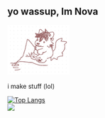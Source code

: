 ## yo wassup, Im Nova 

<img src="https://github.com/isknova/isknova/blob/main/71837398_nDMtGr1y3K9LEEO.jpg" style="width: 10em; max-width: 100%;">

i make stuff (lol)

[![Top Langs](https://github-readme-stats.vercel.app/api/top-langs/?username=isknova)](https://github.com/anuraghazra/github-readme-stats) <br> <a href="https://discord.com/users/1151667489873350706"><img src="https://lanyard.cnrad.dev/api/1151667489873350706" /></a>

<!--
**isknova/isknova** is a ✨ _special_ ✨ repository because its `README.md` (this file) appears on your GitHub profile.


- 🔭 I’m currently working on ...
- 🌱 I’m currently learning ...
- 👯 I’m looking to collaborate on ...
- 🤔 I’m looking for help with ...
- 💬 Ask me about ...
- 📫 How to reach me: ...
- 😄 Pronouns: ...
- ⚡ Fun fact: ...
-->
